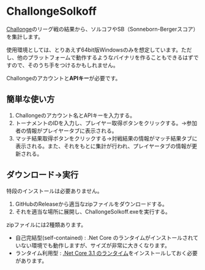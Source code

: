# ChallongeSolkoff

[Challonge](https://challonge.com/)のリーグ戦の結果から、ソルコフやSB（Sonneborn-Bergerスコア）を集計します。

使用環境としては、とりあえず64bit版Windowsのみを想定しています。ただし、他のプラットフォームで動作するようなバイナリを作ることもできるはずですので、そのうち手をつけるかもしれません。

Challongeのアカウントと**APIキー**が必要です。

## 簡単な使い方

1. Challongeのアカウント名とAPIキーを入力する。
2. トーナメントのIDを入力し、プレイヤー取得ボタンをクリックする。→参加者の情報がプレイヤータブに表示される。
3. マッチ結果取得ボタンをクリックする→対戦結果の情報がマッチ結果タブに表示される。また、それをもとに集計が行われ、プレイヤータブの情報が更新される。

## ダウンロード→実行

特段のインストールは必要ありません。

1. GitHubのReleaseから適当なzipファイルをダウンロードする。
2. それを適当な場所に展開し、ChallongeSolkoff.exeを実行する。

zipファイルには2種類あります。

* 自己完結型(self-contained) : .Net Core のランタイムがインストールされていない環境でも動作しますが、サイズが非常に大きくなります。
* ランタイム利用型 : [.Net Core 3.1 のランタイム](https://dotnet.microsoft.com/download/dotnet/3.1)をインストールしておく必要があります。

